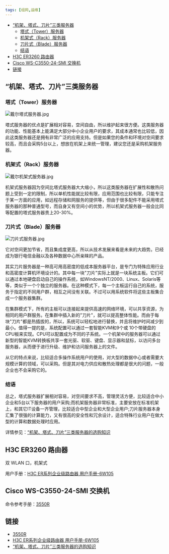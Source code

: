```yaml
---
tags: [组网,运维]
---
```


<p id="markdown-toc"></p>
<!-- vim-markdown-toc GFM -->

* [“机架、塔式、刀片”三类服务器](#机架塔式刀片三类服务器)
  * [塔式（Tower）服务器](#塔式tower服务器)
  * [机架式（Rack）服务器](#机架式rack服务器)
  * [刀片式（Blade）服务器](#刀片式blade服务器)
  * [结语](#结语)
* [H3C ER3260 路由器](#h3c-er3260-路由器)
* [Cisco WS-C3550-24-SMI 交换机](#cisco-ws-c3550-24-smi-交换机)
* [链接](#链接)

<!-- vim-markdown-toc -->

## “机架、塔式、刀片”三类服务器
### 塔式（Tower）服务器
![戴尔塔式服务器.jpg](http://wsxq12.55555.io/组网与运维相关知识/戴尔塔式服务器.jpg)

塔式服务器的优点是扩展相对容易，空间自由，所以维护起来很方便。这类服务器的功能、性能基本上能满足大部分中小企业用户的要求，其成本通常也比较低，因此这类服务器还是拥有非常广泛的应用支持。但是如果您的条件和环境对空间要求较高，而且会采购5台以上，想放在机架上来统一管理，建议您还是采购机架服务器。

### 机架式（Rack）服务器
![戴尔机架式服务器.jpg](http://wsxq12.55555.io/组网与运维相关知识/戴尔机架式服务器.jpg)

机架式服务器因为空间比塔式服务器大大缩小，所以这类服务器在扩展性和散热问题上受到一定的限制，所以单机性能就比较有限，应用范围也比较有限，只能专注于某一方面的应用，如远程存储和网服务的提供等，但由于很多配件不能采用塔式服务器的那种普通型号，而自身又有空间小的优势，所以机架式服务器一般会比同等配置的塔式服务器贵上20-30%。

### 刀片式（Blade）服务器
![刀片式服务器.jpg](http://wsxq12.55555.io/组网与运维相关知识/刀片式服务器.jpg)

它对空间更加节省，而且集成度更高，所以从技术发展来看是未来的大趋势。已经成为银行电信金融以及各种数据中心所亲睐的产品。

其实刀片服务器是一种高可用高密度的低成本服务器平台，是专门为特殊应用行业和高密度计算机环境设计的。其中每一块"刀片"实际上就是一块系统主板。它们可以通过本地硬盘启动自己的操作系统，如WindowsNT/2000、Linux、Solaris等等，类似于一个个独立的服务器。在这种模式下，每一个主板运行自己的系统，服务于指定的不同用户群，相互之间没有关联。不过可以用系统软件将这些主板集合成一个服务器集群。

在集群模式下，所有的主板可以连接起来提供高速的网络环境，可以共享资源，为相同的用户群服务。在集群中插入新的"刀片"，就可以提高整体性能。而由于每块"刀片"都是热插拔的，所以，系统可以轻松地进行替换，并且将维护时间减少到最小。值得一提的是，系统配置可以通过一套智能KVM和9个或 10个带硬盘的CPU板来实现。CPU可以配置成为不同的子系统。一个机架中的服务器可以通过新型的智能KVM转换板共享一套光驱、软驱、键盘、显示器和鼠标，以访问多台服务器，从而便于进行升级、维护和访问服务器上的文件。

从它的特点来说，比较适合多操作系统用户的使用，对大型的数据中心或者需要大规模计算的领域，可以采购。但是其对电力供应和散热处理都是很大的问题，一般企业也不会采购它的。

### 结语

总之，塔式服务器扩展相对容易，对空间要求不高，管理灵活方便，比较适合中小企业和5台以下服务器的用户采购;而机架服务器非常标准，主要安放在标准机架上，和其它IT设备一齐管理，比较适合中型企业和大型企业用户;刀片服务器本身汇集了很强的计算能力，又有很高的安全性和冗余设计，适合特殊行业用户在做大型的计算和数据处理时应用。

详情参见：[“机架、塔式、刀片”三类服务器的选购知识][tower-rack-blade]

[tower-rack-blade]:https://blog.csdn.net/dj0379/article/details/53080691

## H3C ER3260 路由器
双 WLAN 口，机架式

用户手册：[H3C ER系列企业级路由器 用户手册-6W105][h3c-er]

[h3c-er]:http://www.h3c.com/cn/d_201403/819372_30005_0.htm

## Cisco WS-C3550-24-SMI 交换机
命令参考手册：[3550R][3550r]

[3550r]:https://www.cisco.com/c/dam/en/us/td/docs/switches/lan/catalyst3550/software/release/12-2_25_see/command/reference/3550CR.pdf

## 链接
<!-- link start -->
* [3550R][3550r]
* [H3C ER系列企业级路由器 用户手册-6W105][h3c-er]
* [“机架、塔式、刀片”三类服务器的选购知识][tower-rack-blade]

<!-- link end -->

<!-- abbreviations start -->

<!-- abbreviations end -->
